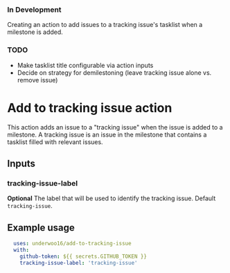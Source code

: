 ### In Development
Creating an action to add issues to a tracking issue's tasklist when a milestone is added.

### TODO
- Make tasklist title configurable via action inputs
- Decide on strategy for demilestoning (leave tracking issue alone vs. remove issue)

# Add to tracking issue action

This action adds an issue to a "tracking issue" when the issue is added to a milestone.
A tracking issue is an issue in the milestone that contains a tasklist filled with relevant issues.

## Inputs

### tracking-issue-label

**Optional** The label that will be used to identify the tracking issue. Default `tracking-issue`.

## Example usage

```yaml
  uses: underwoo16/add-to-tracking-issue
  with:
    github-token: ${{ secrets.GITHUB_TOKEN }}
    tracking-issue-label: 'tracking-issue'
```
